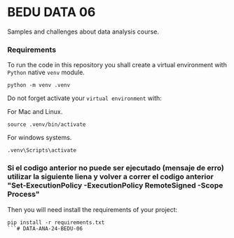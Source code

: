 # BEDU DATA 06

Samples and challenges about data analysis course.

### Requirements

To run the code in this repository you shall create a virtual environment with `Python` native `venv` module.

```
python -m venv .venv
```

Do not forget activate your `virtual environment` with:

For Mac and Linux.
```
source .venv/bin/activate
```

For windows systems.
```
.venv\Scripts\activate
```
### Si el codigo anterior no puede ser ejecutado (mensaje de erro) utilizar la siguiente liena y volver a correr el codigo anterior  "Set-ExecutionPolicy -ExecutionPolicy RemoteSigned -Scope Process"


Then you will need install the requirements of your project:

```
pip install -r requirements.txt
```#   D A T A - A N A - 2 4 - B E D U - 0 6 
 
 